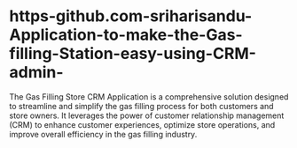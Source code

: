 # https-github.com-sriharisandu-Application-to-make-the-Gas-filling-Station-easy-using-CRM-admin-
The Gas Filling Store CRM Application is a comprehensive solution designed to streamline and simplify the gas filling process for both customers and store owners. It leverages the power of customer relationship management (CRM) to enhance customer experiences, optimize store operations, and improve overall efficiency in the gas filling industry. 
